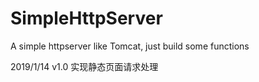 # SimpleHttpServer
A simple httpserver like Tomcat, just build some functions

2019/1/14 v1.0 实现静态页面请求处理

